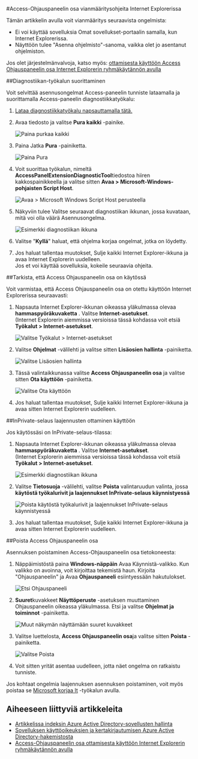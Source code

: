 <properties
    pageTitle="Access-Ohjauspaneelin osa vianmääritysohjeita Internet Explorerin | Microsoft Azure"
    description="Voit ottaa käyttöön Internet Explorer-lisäosan Omat sovellukset-portaalin ryhmäkäytännön avulla."
    services="active-directory"
    documentationCenter=""
    authors="MarkusVi"
    manager="femila"
    editor=""/>

<tags
    ms.service="active-directory"
    ms.devlang="na"
    ms.topic="article"
    ms.tgt_pltfrm="na"
    ms.workload="identity"
    ms.date="08/16/2016"
    ms.author="markvi"/>

#<a name="troubleshooting-the-access-panel-extension-for-internet-explorer"></a>Access-Ohjauspaneelin osa vianmääritysohjeita Internet Explorerissa

Tämän artikkelin avulla voit vianmääritys seuraavista ongelmista:

- Ei voi käyttää sovelluksia Omat sovellukset-portaalin samalla, kun Internet Explorerissa.
- Näyttöön tulee "Asenna ohjelmisto"-sanoma, vaikka olet jo asentanut ohjelmiston.

Jos olet järjestelmänvalvoja, katso myös: [ottamisesta käyttöön Access Ohjauspaneelin osa Internet Explorerin ryhmäkäytännön avulla](active-directory-saas-ie-group-policy.md)

##<a name="run-the-diagnostic-tool"></a>Diagnostiikan-työkalun suorittaminen

Voit selvittää asennusongelmat Access-paneelin tunniste lataamalla ja suorittamalla Access-paneelin diagnostiikkatyökalu:

1. [Lataa diagnostiikkatyökalu napsauttamalla tätä.](https://account.activedirectory.windowsazure.com/applications/AccessPanelExtensionDiagnosticTool/AccessPanelExtensionDiagnosticTool.zip)

2. Avaa tiedosto ja valitse **Pura kaikki** -painike.

    ![Paina purkaa kaikki](./media/active-directory-saas-ie-troubleshooting/extract1.png)

3. Paina Jatka **Pura** -painiketta.

    ![Paina Pura](./media/active-directory-saas-ie-troubleshooting/extract2.png)

4. Voit suorittaa työkalun, nimeltä **AccessPanelExtensionDiagnosticTool**tiedostoa hiiren kakkospainikkeella ja valitse sitten **Avaa > Microsoft-Windows-pohjaisten Script Host**.

    ![Avaa > Microsoft Windows Script Host perusteella](./media/active-directory-saas-ie-troubleshooting/open_tool.png)

5. Näkyviin tulee Valitse seuraavat diagnostiikan ikkunan, jossa kuvataan, mitä voi olla väärä Asennusongelma.

    ![Esimerkki diagnostiikan ikkuna](./media/active-directory-saas-ie-troubleshooting/tool_preview.png)

6. Valitse "**Kyllä**" haluat, että ohjelma korjaa ongelmat, jotka on löydetty.

7. Jos haluat tallentaa muutokset, Sulje kaikki Internet Explorer-ikkuna ja avaa Internet Explorerin uudelleen.<br />Jos et voi käyttää sovelluksia, kokeile seuraavia ohjeita.

##<a name="check-that-the-access-panel-extension-is-enabled"></a>Tarkista, että Access Ohjauspaneelin osa on käytössä

Voit varmistaa, että Access Ohjauspaneelin osa on otettu käyttöön Internet Explorerissa seuraavasti:

1. Napsauta Internet Explorer-ikkunan oikeassa yläkulmassa olevaa **hammaspyöräkuvaketta** . Valitse **Internet-asetukset**.<br />(Internet Explorerin aiemmissa versioissa tässä kohdassa voit etsiä **Työkalut > Internet-asetukset**.

    ![Valitse Työkalut > Internet-asetukset](./media/active-directory-saas-ie-troubleshooting/internetoptions.png)

2. Valitse **Ohjelmat** -välilehti ja valitse sitten **Lisäosien hallinta** -painiketta.

    ![Valitse Lisäosien hallinta](./media/active-directory-saas-ie-troubleshooting/internetoptions_programs.png)

3. Tässä valintaikkunassa valitse **Access Ohjauspaneelin osa** ja valitse sitten **Ota käyttöön** -painiketta.

    ![Valitse Ota käyttöön](./media/active-directory-saas-ie-troubleshooting/enableaddon.png)

4. Jos haluat tallentaa muutokset, Sulje kaikki Internet Explorer-ikkuna ja avaa sitten Internet Explorerin uudelleen.

##<a name="enable-extensions-for-inprivate-browsing"></a>InPrivate-selaus laajennusten ottaminen käyttöön

Jos käytössäsi on InPrivate-selaus-tilassa:

1. Napsauta Internet Explorer-ikkunan oikeassa yläkulmassa olevaa **hammaspyöräkuvaketta** . Valitse **Internet-asetukset**.<br />(Internet Explorerin aiemmissa versioissa tässä kohdassa voit etsiä **Työkalut > Internet-asetukset**.

    ![Esimerkki diagnostiikan ikkuna](./media/active-directory-saas-ie-troubleshooting/inprivateoptions.png)

2. Valitse **Tietosuoja** -välilehti, valitse **Poista** valintaruudun valinta, jossa **käytöstä työkalurivit ja laajennukset InPrivate-selaus käynnistyessä**</p>

    ![Poista käytöstä työkalurivit ja laajennukset InPrivate-selaus käynnistyessä](./media/active-directory-saas-ie-troubleshooting/enabletoolbars.png)

3. Jos haluat tallentaa muutokset, Sulje kaikki Internet Explorer-ikkuna ja avaa sitten Internet Explorerin uudelleen.

##<a name="uninstall-the-access-panel-extension"></a>Poista Access Ohjauspaneelin osa

Asennuksen poistaminen Access-Ohjauspaneelin osa tietokoneesta:

1. Näppäimistöstä paina **Windows-näppäin** Avaa Käynnistä-valikko. Kun valikko on avoinna, voit kirjoittaa tekemistä haun. Kirjoita "Ohjauspaneelin" ja Avaa **Ohjauspaneeli** esiintyessään hakutulokset.

    ![Etsi Ohjauspaneeli](./media/active-directory-saas-ie-troubleshooting/search_sm.png)

2. **Suuret**kuvakkeet **Näyttöperuste** -asetuksen muuttaminen Ohjauspaneelin oikeassa yläkulmassa. Etsi ja valitse **Ohjelmat ja toiminnot** -painiketta.

    ![Muut näkymän näyttämään suuret kuvakkeet](./media/active-directory-saas-ie-troubleshooting/control_panel.png)

3. Valitse luettelosta, **Access Ohjauspaneelin osa**ja valitse sitten **Poista** -painiketta.

    ![Valitse Poista](./media/active-directory-saas-ie-troubleshooting/uninstall.png)

4. Voit sitten yrität asentaa uudelleen, jotta näet ongelma on ratkaistu tunniste.

Jos kohtaat ongelmia laajennuksen asennuksen poistaminen, voit myös poistaa se [Microsoft korjaa It](https://go.microsoft.com/?linkid=9779673) -työkalun avulla.

## <a name="related-articles"></a>Aiheeseen liittyviä artikkeleita

- [Artikkelissa indeksin Azure Active Directory-sovellusten hallinta](active-directory-apps-index.md)
- [Sovelluksen käyttöoikeuksien ja kertakirjautumisen Azure Active Directory-hakemistosta](active-directory-appssoaccess-whatis.md)
- [Access-Ohjauspaneelin osa ottamisesta käyttöön Internet Explorerin ryhmäkäytännön avulla](active-directory-saas-ie-group-policy.md)
